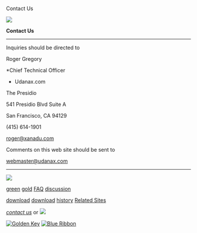 Contact Us



[![](images/logo.gif)](index.html)

**Contact
Us**

---

Inquiries should be directed to

Roger Gregory

*Chief Technical Officer

* Udanax.com

The Presidio

541 Presidio Blvd Suite A

San Francisco, CA 94129

(415) 614-1901

[roger@xanadu.com](mailto:roger@udanax.com)

Comments on this web site should be sent to

[webmaster@udanax.com](mailto:webmaster@udanax.com)







---

[![](images/logo.gif)](index.html)

[green](green/index.html)
[gold](gold/index.html)
[FAQ](FAQ.html)
[discussion](discussion/index.html)

[download](green/download/index.html)
[download](gold/download/index.html)
[history](history/index.html)
[Related Sites](related.html)

*[contact us](contact.html)*
or [![](images/cmn.gif)](http://www.blindpay.com/crit-me-now.cgi)

[![Golden Key](images/key.gif)](http://www.privacy.org/ipc/) [![Blue Ribbon](images/ribbon.gif)](http://mirrors.yahoo.com/eff/blueribbon.html)
